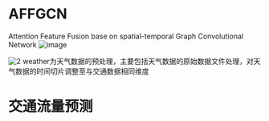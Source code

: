 # AFFGCN
Attention Feature Fusion base on spatial-temporal Graph Convolutional Network
![image](https://user-images.githubusercontent.com/49970610/230246879-90cbddf6-be36-4b96-876a-2f3674fc3857.png)


![2](https://user-images.githubusercontent.com/49970610/230246769-d493e642-da54-41f8-9932-282200c31fb0.png)
weather为天气数据的预处理，主要包括天气数据的原始数据文件处理，对天气数据的时间切片调整至与交通数据相同维度
# 交通流量预测
